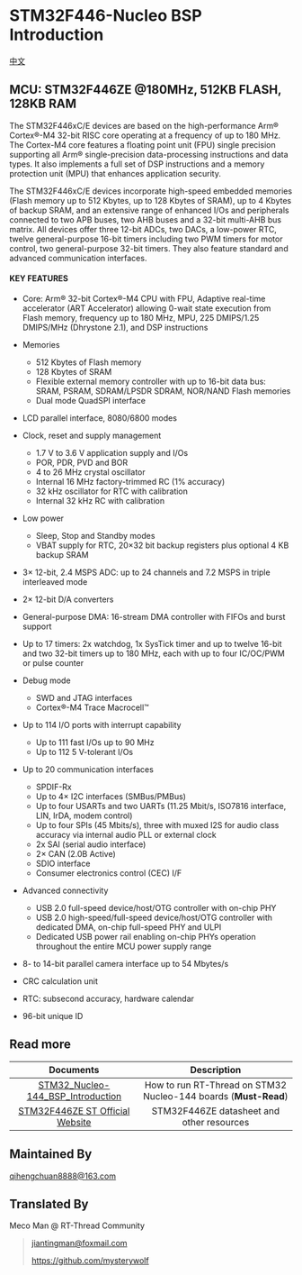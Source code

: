 # STM32F446-Nucleo BSP Introduction

[中文](README_zh.md) 

## MCU: STM32F446ZE @180MHz, 512KB FLASH,  128KB RAM

The STM32F446xC/E devices are based on the high-performance Arm® Cortex®-M4 32-bit RISC core operating at a frequency of up to 180 MHz. The Cortex-M4 core features a floating point unit (FPU) single precision supporting all Arm® single-precision data-processing instructions and data types. It also implements a full set of DSP instructions and a memory protection unit (MPU) that enhances application security.

The STM32F446xC/E devices incorporate high-speed embedded memories (Flash memory up to 512 Kbytes, up to 128 Kbytes of SRAM), up to 4 Kbytes of backup SRAM, and an extensive range of enhanced I/Os and peripherals connected to two APB buses, two AHB buses and a 32-bit multi-AHB bus matrix.
All devices offer three 12-bit ADCs, two DACs, a low-power RTC, twelve general-purpose 16-bit timers including two PWM timers for motor control, two general-purpose 32-bit timers.
They also feature standard and advanced communication interfaces.

#### KEY FEATURES

- Core: Arm® 32-bit Cortex®-M4 CPU with FPU, Adaptive real-time accelerator (ART Accelerator) allowing 0-wait state execution from Flash memory, frequency up to 180 MHz, MPU, 225 DMIPS/1.25 DMIPS/MHz (Dhrystone 2.1), and DSP instructions
- Memories
  - 512 Kbytes of Flash memory
  - 128 Kbytes of SRAM
  - Flexible external memory controller with up to 16-bit data bus: SRAM, PSRAM, SDRAM/LPSDR SDRAM, NOR/NAND Flash memories
  - Dual mode QuadSPI interface
- LCD parallel interface, 8080/6800 modes
- Clock, reset and supply management
  - 1.7 V to 3.6 V application supply and I/Os
  - POR, PDR, PVD and BOR
  - 4 to 26 MHz crystal oscillator
  - Internal 16 MHz factory-trimmed RC (1% accuracy)
  - 32 kHz oscillator for RTC with calibration
  - Internal 32 kHz RC with calibration
- Low power
  - Sleep, Stop and Standby modes
  - VBAT supply for RTC, 20×32 bit backup registers plus optional 4 KB backup SRAM
- 3× 12-bit, 2.4 MSPS ADC: up to 24 channels and 7.2 MSPS in triple interleaved mode
- 2× 12-bit D/A converters
- General-purpose DMA: 16-stream DMA controller with FIFOs and burst support
- Up to 17 timers: 2x watchdog, 1x SysTick timer and up to twelve 16-bit and two 32-bit timers up to 180 MHz, each with up to four IC/OC/PWM or pulse counter

- Debug mode
  - SWD and JTAG interfaces
  - Cortex®-M4 Trace Macrocell™
- Up to 114 I/O ports with interrupt capability
  - Up to 111 fast I/Os up to 90 MHz
  - Up to 112 5 V-tolerant I/Os
- Up to 20 communication interfaces
  - SPDIF-Rx
  - Up to 4× I2C interfaces (SMBus/PMBus)
  - Up to four USARTs and two UARTs (11.25 Mbit/s, ISO7816 interface, LIN, IrDA, modem control)
  - Up to four SPIs (45 Mbits/s), three with muxed I2S for audio class accuracy via internal audio PLL or external clock
  - 2x SAI (serial audio interface)
  - 2× CAN (2.0B Active)
  - SDIO interface
  - Consumer electronics control (CEC) I/F
- Advanced connectivity
  - USB 2.0 full-speed device/host/OTG controller with on-chip PHY
  - USB 2.0 high-speed/full-speed device/host/OTG controller with dedicated DMA, on-chip full-speed PHY and ULPI
  - Dedicated USB power rail enabling on-chip PHYs operation throughout the entire MCU power supply range
- 8- to 14-bit parallel camera interface up to 54 Mbytes/s
- CRC calculation unit
- RTC: subsecond accuracy, hardware calendar
- 96-bit unique ID



## Read more

|                          Documents                           |                         Description                          |
| :----------------------------------------------------------: | :----------------------------------------------------------: |
| [STM32_Nucleo-144_BSP_Introduction](../docs/STM32_Nucleo-144_BSP_Introduction.md) | How to run RT-Thread on STM32 Nucleo-144 boards (**Must-Read**) |
| [STM32F446ZE ST Official Website](https://www.st.com/content/st_com/en/products/microcontrollers-microprocessors/stm32-32-bit-arm-cortex-mcus/stm32-high-performance-mcus/stm32f4-series/stm32f446/stm32f446ze.html#documentation) |          STM32F446ZE datasheet and other resources           |



## Maintained By

qihengchuan8888@163.com



## Translated By

Meco Man @ RT-Thread Community

> jiantingman@foxmail.com 
>
> https://github.com/mysterywolf
